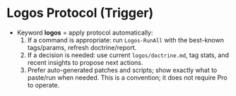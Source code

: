 # Logos Protocol (Trigger)
- Keyword **logos** = apply protocol automatically:
  1) If a command is appropriate: run `Logos-RunAll` with the best-known tags/params, refresh doctrine/report.
  2) If a decision is needed: use current `logos/doctrine.md`, tag stats, and recent insights to propose next actions.
  3) Prefer auto-generated patches and scripts; show exactly what to paste/run when needed.
This is a convention; it does not require Pro to operate.
